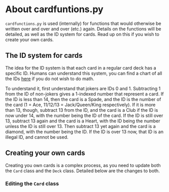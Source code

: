 # About cardfuntions.py

`cardfunctions.py` is used (internally) for functions that would otherwise be
written over and over and over (etc.) again.  Details on the functions will
be detailed, as well as the ID system for cards.  Read up on this if you
wish to create your own cards.

## The ID system for cards

The idea for the ID system is that each card in a regular card deck has a
specific ID.  Humans can understand this system, you can find a chart of
all the IDs [here](./ids-cardfunctions.md) if you do not wish to do math.

To understand it, first understand that jokers are IDs 0 and 1.
Subtracting 1 from the ID of non-jokers gives a 1-indexed number that
represent a card.  If the ID is less than 14, then the card is a Spade, and the
ID is the number of the card (1 = Ace, 11/12/13 = Jack/Queen/King
respectively).  If it is more than 13, though, subtract 13 from the ID, and the
card is a Club if the ID is now under 14, with the number being the ID of the
card.  If the ID is still over 13, subtract 13 again and the card is a Heart,
with the ID being the number unless the ID is still over 13.  Then subtract 13
yet again and the card is a diamond, with the number being the ID.  If the ID
is over 13 now, that ID is an illegal ID, and cannot be used.

## Creating your own cards

Creating you own cards is a complex process, as you need to update both the
`Card` class and the `Deck` class.  Detailed below are the changes to both.

### Editing the `Card` class
